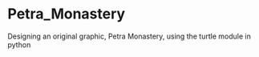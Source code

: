 # Petra_Monastery
Designing an original graphic, Petra Monastery, using the turtle module in python
